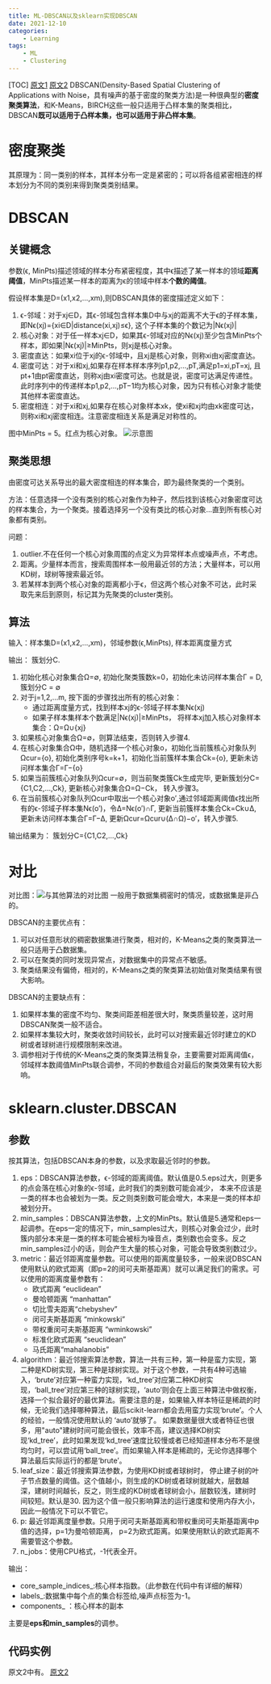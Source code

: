 ```yaml
---
title: ML-DBSCAN以及sklearn实现DBSCAN
date: 2021-12-10
categories: 
    - Learning
tags:  
    - ML
    - Clustering
---
```

<meta name="referrer" content="no-referrer"/>

[TOC]
[原文1](https://www.cnblogs.com/pinard/p/6208966.html)
[原文2](https://www.cnblogs.com/pinard/p/6217852.html)
DBSCAN(Density-Based Spatial Clustering of Applications with Noise，具有噪声的基于密度的聚类方法)是一种很典型的**密度聚类算法**，和K-Means，BIRCH这些一般只适用于凸样本集的聚类相比，DBSCAN**既可以适用于凸样本集，也可以适用于非凸样本集**。

<!-- more -->

# 密度聚类

其原理为：同一类别的样本，其样本分布一定是紧密的；可以将各组紧密相连的样本划分为不同的类别来得到聚类类别结果。

# DBSCAN

## 关键概念

参数(ϵ, MinPts)描述领域的样本分布紧密程度，其中ϵ描述了某一样本的领域**距离阈值**，MinPts描述某一样本的距离为ϵ的领域中样本**个数的阈值**。

假设样本集是D=(x1,x2,...,xm),则DBSCAN具体的密度描述定义如下：

1. ϵ-邻域：对于xj∈D，其ϵ-邻域包含样本集D中与xj的距离不大于ϵ的子样本集，即Nϵ(xj)={xi∈D|distance(xi,xj)≤ϵ}, 这个子样本集的个数记为|Nϵ(xj)|
2. 核心对象：对于任一样本xj∈D，如果其ϵ-邻域对应的Nϵ(xj)至少包含MinPts个样本，即如果|Nϵ(xj)|≥MinPts，则xj是核心对象。
3. 密度直达：如果xi位于xj的ϵ-邻域中，且xj是核心对象，则称xi由xj密度直达。
4. 密度可达：对于xi和xj,如果存在样本样本序列p1,p2,...,pT,满足p1=xi,pT=xj, 且pt+1由pt密度直达，则称xj由xi密度可达。也就是说，密度可达满足传递性。此时序列中的传递样本p1,p2,...,pT−1均为核心对象，因为只有核心对象才能使其他样本密度直达。
5. 密度相连：对于xi和xj,如果存在核心对象样本xk，使xi和xj均由xk密度可达，则称xi和xj密度相连。注意密度相连关系是满足对称性的。

图中MinPts = 5。红点为核心对象。
![示意图](https://images2015.cnblogs.com/blog/1042406/201612/1042406-20161222112847323-1346197243.png)

## 聚类思想

由密度可达关系导出的最大密度相连的样本集合，即为最终聚类的一个类别。

方法：任意选择一个没有类别的核心对象作为种子，然后找到该核心对象密度可达的样本集合，为一个聚类。接着选择另一个没有类比的核心对象...直到所有核心对象都有类别。

问题：

1. outlier.不在任何一个核心对象周围的点定义为异常样本点或噪声点，不考虑。
2. 距离。少量样本而言，搜索周围样本一般用最近邻的方法；大量样本，可以用KD树，球树等搜索最近邻。
3. 若某样本到两个核心对象的距离都小于ϵ，但这两个核心对象不可达，此时采取先来后到原则，标记其为先聚类的cluster类别。

## 算法

输入：样本集D=(x1,x2,...,xm)，邻域参数(ϵ,MinPts), 样本距离度量方式

输出： 簇划分C.　

1. 初始化核心对象集合Ω=∅, 初始化聚类簇数k=0，初始化未访问样本集合Γ = D,  簇划分C = ∅
2. 对于j=1,2,...m, 按下面的步骤找出所有的核心对象：
   - 通过距离度量方式，找到样本xj的ϵ-邻域子样本集Nϵ(xj)
   - 如果子样本集样本个数满足|Nϵ(xj)|≥MinPts， 将样本xj加入核心对象样本集合：Ω=Ω∪{xj}
3. 如果核心对象集合Ω=∅，则算法结束，否则转入步骤4.
4. 在核心对象集合Ω中，随机选择一个核心对象o，初始化当前簇核心对象队列Ωcur={o}, 初始化类别序号k=k+1，初始化当前簇样本集合Ck={o}, 更新未访问样本集合Γ=Γ−{o}
5. 如果当前簇核心对象队列Ωcur=∅，则当前聚类簇Ck生成完毕, 更新簇划分C={C1,C2,...,Ck}, 更新核心对象集合Ω=Ω−Ck， 转入步骤3。
6. 在当前簇核心对象队列Ωcur中取出一个核心对象o′,通过邻域距离阈值ϵ找出所有的ϵ-邻域子样本集Nϵ(o′)，令Δ=Nϵ(o′)∩Γ, 更新当前簇样本集合Ck=Ck∪Δ, 更新未访问样本集合Γ=Γ−Δ,  更新Ωcur=Ωcur∪(Δ∩Ω)−o′，转入步骤5.

输出结果为： 簇划分C={C1,C2,...,Ck}

# 对比

对比图：![与其他算法的对比图](https://img-blog.csdn.net/20170419143546349?watermark/2/text/aHR0cDovL2Jsb2cuY3Nkbi5uZXQvc2luYXRfMjY5MTczODM=/font/5a6L5L2T/fontsize/400/fill/I0JBQkFCMA==/dissolve/70/gravity/SouthEast)
一般用于数据集稠密时的情况，或数据集是非凸的。

DBSCAN的主要优点有：

1. 可以对任意形状的稠密数据集进行聚类，相对的，K-Means之类的聚类算法一般只适用于凸数据集。
2. 可以在聚类的同时发现异常点，对数据集中的异常点不敏感。
3. 聚类结果没有偏倚，相对的，K-Means之类的聚类算法初始值对聚类结果有很大影响。

DBSCAN的主要缺点有：

1. 如果样本集的密度不均匀、聚类间距差相差很大时，聚类质量较差，这时用DBSCAN聚类一般不适合。
2. 如果样本集较大时，聚类收敛时间较长，此时可以对搜索最近邻时建立的KD树或者球树进行规模限制来改进。
3. 调参相对于传统的K-Means之类的聚类算法稍复杂，主要需要对距离阈值ϵ，邻域样本数阈值MinPts联合调参，不同的参数组合对最后的聚类效果有较大影响。

# sklearn.cluster.DBSCAN

## 参数

按其算法，包括DBSCAN本身的参数，以及求取最近邻时的参数。

1. eps：DBSCAN算法参数，ϵ-邻域的距离阈值。默认值是0.5.eps过大，则更多的点会落在核心对象的ϵ-邻域，此时我们的类别数可能会减少， 本来不应该是一类的样本也会被划为一类。反之则类别数可能会增大，本来是一类的样本却被划分开。
2. min_samples：DBSCAN算法参数，上文的MinPts。默认值是5.通常和eps一起调参。在eps一定的情况下，min_samples过大，则核心对象会过少，此时簇内部分本来是一类的样本可能会被标为噪音点，类别数也会变多。反之min_samples过小的话，则会产生大量的核心对象，可能会导致类别数过少。
3. metric：最近邻距离度量参数。可以使用的距离度量较多，一般来说DBSCAN使用默认的欧式距离（即p=2的闵可夫斯基距离）就可以满足我们的需求。可以使用的距离度量参数有：
   - 欧式距离 “euclidean”
   - 曼哈顿距离 “manhattan”
   - 切比雪夫距离“chebyshev”
   - 闵可夫斯基距离 “minkowski”
   - 带权重闵可夫斯基距离 “wminkowski”
   - 标准化欧式距离 “seuclidean”
   - 马氏距离“mahalanobis”
4. algorithm：最近邻搜索算法参数，算法一共有三种，第一种是蛮力实现，第二种是KD树实现，第三种是球树实现。对于这个参数，一共有4种可选输入，‘brute’对应第一种蛮力实现，‘kd_tree’对应第二种KD树实现，‘ball_tree’对应第三种的球树实现，‘auto’则会在上面三种算法中做权衡，选择一个拟合最好的最优算法。需要注意的是，如果输入样本特征是稀疏的时候，无论我们选择哪种算法，最后scikit-learn都会去用蛮力实现‘brute’。个人的经验，一般情况使用默认的 ‘auto’就够了。 如果数据量很大或者特征也很多，用"auto"建树时间可能会很长，效率不高，建议选择KD树实现‘kd_tree’，此时如果发现‘kd_tree’速度比较慢或者已经知道样本分布不是很均匀时，可以尝试用‘ball_tree’。而如果输入样本是稀疏的，无论你选择哪个算法最后实际运行的都是‘brute’。
5. leaf_size：最近邻搜索算法参数，为使用KD树或者球树时， 停止建子树的叶子节点数量的阈值。这个值越小，则生成的KD树或者球树就越大，层数越深，建树时间越长，反之，则生成的KD树或者球树会小，层数较浅，建树时间较短。默认是30. 因为这个值一般只影响算法的运行速度和使用内存大小，因此一般情况下可以不管它。
6. p: 最近邻距离度量参数。只用于闵可夫斯基距离和带权重闵可夫斯基距离中p值的选择，p=1为曼哈顿距离， p=2为欧式距离。如果使用默认的欧式距离不需要管这个参数。
7. n_jobs：使用CPU格式，-1代表全开。

输出：

- core_sample_indices_:核心样本指数。（此参数在代码中有详细的解释）
- labels_:数据集中每个点的集合标签给,噪声点标签为-1。
- components_ ：核心样本的副本

主要是**eps和min_samples**的调参。

## 代码实例

原文2中有。
[原文2](https://www.cnblogs.com/pinard/p/6217852.html)
